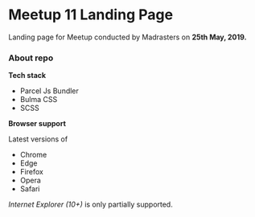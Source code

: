 # Meetup 11 Landing Page
Landing page for Meetup conducted by Madrasters on **25th May, 2019.**

### About repo
**Tech stack**

* Parcel Js Bundler
* Bulma CSS
* SCSS

**Browser support**

Latest versions of
* Chrome
* Edge
* Firefox
* Opera
* Safari

*Internet Explorer (10+)* is only partially supported.